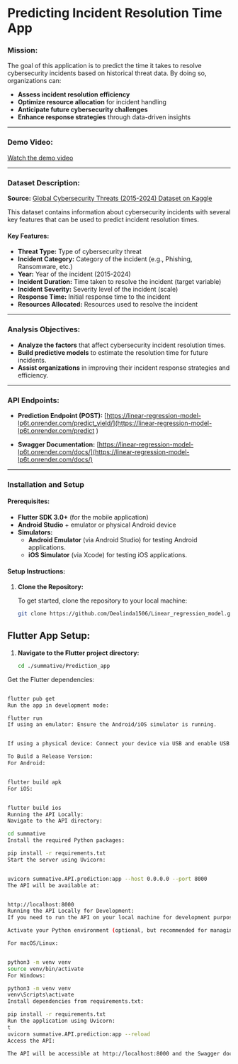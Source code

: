 # **Predicting Incident Resolution Time App**

### **Mission:**
The goal of this application is to predict the time it takes to resolve cybersecurity incidents based on historical threat data. By doing so, organizations can:

- **Assess incident resolution efficiency**
- **Optimize resource allocation** for incident handling
- **Anticipate future cybersecurity challenges**
- **Enhance response strategies** through data-driven insights

---

### **Demo Video:**
[Watch the demo video]()

---

### **Dataset Description:**

**Source:** [Global Cybersecurity Threats (2015-2024) Dataset on Kaggle](https://www.kaggle.com/datasets/atharvasoundankar/global-cybersecurity-threats-2015-2024)

This dataset contains information about cybersecurity incidents with several key features that can be used to predict incident resolution times.

#### **Key Features:**
- **Threat Type:** Type of cybersecurity threat
- **Incident Category:** Category of the incident (e.g., Phishing, Ransomware, etc.)
- **Year:** Year of the incident (2015-2024)
- **Incident Duration:** Time taken to resolve the incident (target variable)
- **Incident Severity:** Severity level of the incident (scale)
- **Response Time:** Initial response time to the incident
- **Resources Allocated:** Resources used to resolve the incident

---

### **Analysis Objectives:**

- **Analyze the factors** that affect cybersecurity incident resolution times.
- **Build predictive models** to estimate the resolution time for future incidents.
- **Assist organizations** in improving their incident response strategies and efficiency.

---

### **API Endpoints:**

- **Prediction Endpoint (POST):** [https://linear-regression-model-lp6t.onrender.com/predict_yield/](https://linear-regression-model-lp6t.onrender.com/predict
)

- **Swagger Documentation:** [https://linear-regression-model-lp6t.onrender.com/docs/](https://linear-regression-model-lp6t.onrender.com/docs/)

---

### **Installation and Setup**

#### **Prerequisites:**

- **Flutter SDK 3.0+** (for the mobile application)
- **Android Studio** + emulator or physical Android device
- **Simulators:**
  - **Android Emulator** (via Android Studio) for testing Android applications.
  - **iOS Simulator** (via Xcode) for testing iOS applications.
  

#### **Setup Instructions:**

1. **Clone the Repository:**

   To get started, clone the repository to your local machine:

   ```bash
   git clone https://github.com/Deolinda1506/Linear_regression_model.git


## **Flutter App Setup:**

1. **Navigate to the Flutter project directory:**

   ```bash
   cd ./summative/Prediction_app
Get the Flutter dependencies:

```bash

flutter pub get
Run the app in development mode:

flutter run
If using an emulator: Ensure the Android/iOS simulator is running.


If using a physical device: Connect your device via USB and enable USB debugging.

To Build a Release Version:
For Android:


flutter build apk
For iOS:


flutter build ios
Running the API Locally:
Navigate to the API directory:

cd summative
Install the required Python packages:

pip install -r requirements.txt
Start the server using Uvicorn:


uvicorn summative.API.prediction:app --host 0.0.0.0 --port 8000
The API will be available at:


http://localhost:8000
Running the API Locally for Development:
If you need to run the API on your local machine for development purposes, follow these steps:

Activate your Python environment (optional, but recommended for managing dependencies):

For macOS/Linux:


python3 -m venv venv
source venv/bin/activate
For Windows:

python3 -m venv venv
venv\Scripts\activate
Install dependencies from requirements.txt:

pip install -r requirements.txt
Run the application using Uvicorn:
t
uvicorn summative.API.prediction:app --reload
Access the API:

The API will be accessible at http://localhost:8000 and the Swagger documentation will be available at http://localhost:8000/docs.



